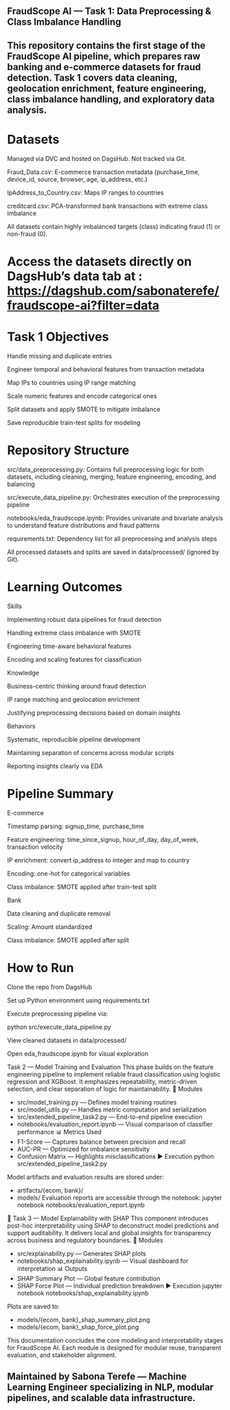 ## FraudScope AI — Task 1: Data Preprocessing & Class Imbalance Handling
## This repository contains the first stage of the FraudScope AI pipeline, which prepares raw banking and e-commerce datasets for fraud detection. Task 1 covers data cleaning, geolocation enrichment, feature engineering, class imbalance handling, and exploratory data analysis.

#  Datasets
Managed via DVC and hosted on DagsHub. Not tracked via Git.

Fraud_Data.csv: E-commerce transaction metadata (purchase_time, device_id, source, browser, age, ip_address, etc.)

IpAddress_to_Country.csv: Maps IP ranges to countries

creditcard.csv: PCA-transformed bank transactions with extreme class imbalance

All datasets contain highly imbalanced targets (class) indicating fraud (1) or non-fraud (0).

# Access the datasets directly on DagsHub’s data tab at : https://dagshub.com/sabonaterefe/fraudscope-ai?filter=data

# Task 1 Objectives
Handle missing and duplicate entries

Engineer temporal and behavioral features from transaction metadata

Map IPs to countries using IP range matching

Scale numeric features and encode categorical ones

Split datasets and apply SMOTE to mitigate imbalance

Save reproducible train-test splits for modeling

# Repository Structure
src/data_preprocessing.py: Contains full preprocessing logic for both datasets, including cleaning, merging, feature engineering, encoding, and balancing

src/execute_data_pipeline.py: Orchestrates execution of the preprocessing pipeline

notebooks/eda_fraudscope.ipynb: Provides univariate and bivariate analysis to understand feature distributions and fraud patterns

requirements.txt: Dependency list for all preprocessing and analysis steps

All processed datasets and splits are saved in data/processed/ (ignored by Git).

#  Learning Outcomes
Skills

Implementing robust data pipelines for fraud detection

Handling extreme class imbalance with SMOTE

Engineering time-aware behavioral features

Encoding and scaling features for classification

Knowledge

Business-centric thinking around fraud detection

IP range matching and geolocation enrichment

Justifying preprocessing decisions based on domain insights

Behaviors

Systematic, reproducible pipeline development

Maintaining separation of concerns across modular scripts

Reporting insights clearly via EDA

# Pipeline Summary
E-commerce

Timestamp parsing: signup_time, purchase_time

Feature engineering: time_since_signup, hour_of_day, day_of_week, transaction velocity

IP enrichment: convert ip_address to integer and map to country

Encoding: one-hot for categorical variables

Class imbalance: SMOTE applied after train-test split

Bank

Data cleaning and duplicate removal

Scaling: Amount standardized

Class imbalance: SMOTE applied after split

#  How to Run
Clone the repo from DagsHub

Set up Python environment using requirements.txt

Execute preprocessing pipeline via:

python src/execute_data_pipeline.py

View cleaned datasets in data/processed/

Open eda_fraudscope.ipynb for visual exploration


 Task 2 — Model Training and Evaluation
This phase builds on the feature engineering pipeline to implement reliable fraud classification using logistic regression and XGBoost. It emphasizes repeatability, metric-driven selection, and clear separation of logic for maintainability.
🔧 Modules
- src/model_training.py — Defines model training routines
- src/model_utils.py — Handles metric computation and serialization
- src/extended_pipeline_task2.py — End-to-end pipeline execution
- notebooks/evaluation_report.ipynb — Visual comparison of classifier performance
📊 Metrics Used
- F1-Score — Captures balance between precision and recall
- AUC-PR — Optimized for imbalance sensitivity
- Confusion Matrix — Highlights misclassifications
▶️ Execution
python src/extended_pipeline_task2.py


Model artifacts and evaluation results are stored under:
- artifacts/{ecom, bank}/
- models/
Evaluation reports are accessible through the notebook:
jupyter notebook notebooks/evaluation_report.ipynb



📌 Task 3 — Model Explainability with SHAP
This component introduces post-hoc interpretability using SHAP to deconstruct model predictions and support auditability. It delivers local and global insights for transparency across business and regulatory boundaries.
🔧 Modules
- src/explainability.py — Generates SHAP plots
- notebooks/shap_explainability.ipynb — Visual dashboard for interpretation
📊 Outputs
- SHAP Summary Plot — Global feature contribution
- SHAP Force Plot — Individual prediction breakdown
▶️ Execution
jupyter notebook notebooks/shap_explainability.ipynb


Plots are saved to:
- models/{ecom, bank}_shap_summary_plot.png
- models/{ecom, bank}_shap_force_plot.png

This documentation concludes the core modeling and interpretability stages for FraudScope AI. Each module is designed for modular reuse, transparent evaluation, and stakeholder alignment.


## Maintained by Sabona Terefe — Machine Learning Engineer specializing in NLP, modular pipelines, and scalable data infrastructure.
